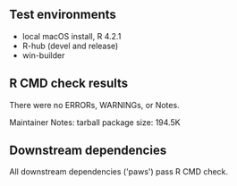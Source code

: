 ## Test environments

* local macOS install, R 4.2.1
* R-hub (devel and release)
* win-builder

## R CMD check results

There were no ERRORs, WARNINGs, or Notes.

Maintainer Notes: tarball package size: 194.5K

## Downstream dependencies

All downstream dependencies ('paws') pass R CMD check.
